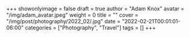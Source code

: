 +++
showonlyimage = false
draft = true
author = "Adam Knox"
avatar = "/img/adam_avatar.jpeg"
weight = 0
title = ""
cover = "/img/post/photography/2022_02/.jpg"
date = "2022-02-21T00:01:01-06:00"
categories = ["Photography", "Travel"]
tags = []
+++
<!--more-->
